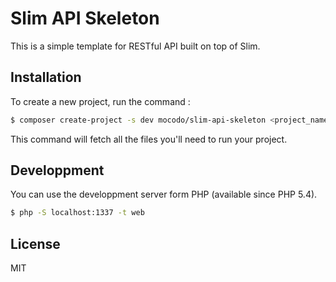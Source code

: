 # Slim API Skeleton

This is a simple template for RESTful API built on top of Slim.

## Installation

To create a new project, run the command :

```bash
$ composer create-project -s dev mocodo/slim-api-skeleton <project_name>
```

This command will fetch all the files you'll need to run your project.

## Developpment

You can use the developpment server form PHP (available since PHP 5.4).

```bash
$ php -S localhost:1337 -t web
```

## License

MIT